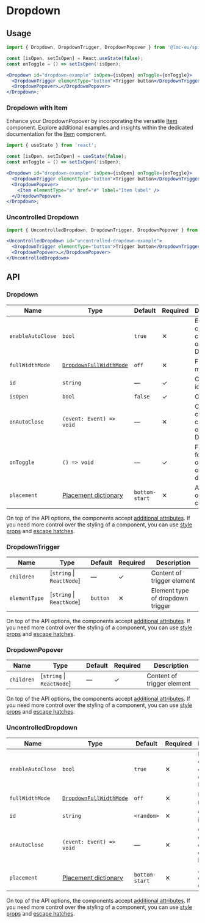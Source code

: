 # Dropdown

## Usage

```jsx
import { Dropdown, DropdownTrigger, DropdownPopover } from '@lmc-eu/spirit-web-react/components';
```

```jsx
const [isOpen, setIsOpen] = React.useState(false);
const onToggle = () => setIsOpen(!isOpen);

<Dropdown id="dropdown-example" isOpen={isOpen} onToggle={onToggle}>
  <DropdownTrigger elementType="button">Trigger button</DropdownTrigger>
  <DropdownPopover>…</DropdownPopover>
</Dropdown>;
```

### Dropdown with Item

Enhance your DropdownPopover by incorporating the versatile [Item][item] component.
Explore additional examples and insights within the dedicated documentation for the [Item][item] component.

```jsx
import { useState } from 'react';

const [isOpen, setIsOpen] = useState(false);
const onToggle = () => setIsOpen(!isOpen);

<Dropdown id="dropdown-example" isOpen={isOpen} onToggle={onToggle}>
  <DropdownTrigger elementType="button">Trigger button</DropdownTrigger>
  <DropdownPopover>
    <Item elementType="a" href="#" label="Item label" />
  </DropdownPopover>
</Dropdown>;
```

### Uncontrolled Dropdown

```jsx
import { UncontrolledDropdown, DropdownTrigger, DropdownPopover } from '@lmc-eu/spirit-web-react/components';
```

```jsx
<UncontrolledDropdown id="uncontrolled-dropdown-example">
  <DropdownTrigger elementType="button">Trigger button</DropdownTrigger>
  <DropdownPopover>…</DropdownPopover>
</UncontrolledDropdown>
```

## API

### Dropdown

| Name              | Type                                               | Default        | Required | Description                                    |
| ----------------- | -------------------------------------------------- | -------------- | -------- | ---------------------------------------------- |
| `enableAutoClose` | `bool`                                             | `true`         | ✕        | Enables close on click outside of Dropdown     |
| `fullWidthMode`   | [`DropdownFullWidthMode`][dropdown-fullwidth-mode] | `off`          | ✕        | Full-width mode                                |
| `id`              | `string`                                           | —              | ✓        | Component id                                   |
| `isOpen`          | `bool`                                             | `false`        | ✓        | Open state                                     |
| `onAutoClose`     | `(event: Event) => void`                           | —              | ✕        | Callback on close on click outside of Dropdown |
| `onToggle`        | `() => void`                                       | —              | ✓        | Function for toggle open state of dropdown     |
| `placement`       | [Placement dictionary][dictionary-placement]       | `bottom-start` | ✕        | Alignment of the component                     |

On top of the API options, the components accept [additional attributes][readme-additional-attributes].
If you need more control over the styling of a component, you can use [style props][readme-style-props]
and [escape hatches][readme-escape-hatches].

### DropdownTrigger

| Name          | Type                       | Default  | Required | Description                      |
| ------------- | -------------------------- | -------- | -------- | -------------------------------- |
| `children`    | \[`string` \| `ReactNode`] | —        | ✓        | Content of trigger element       |
| `elementType` | \[`string` \| `ReactNode`] | `button` | ✕        | Element type of dropdown trigger |

On top of the API options, the components accept [additional attributes][readme-additional-attributes].
If you need more control over the styling of a component, you can use [style props][readme-style-props]
and [escape hatches][readme-escape-hatches].

### DropdownPopover

| Name       | Type                       | Default | Required | Description                |
| ---------- | -------------------------- | ------- | -------- | -------------------------- |
| `children` | \[`string` \| `ReactNode`] | —       | ✓        | Content of trigger element |

On top of the API options, the components accept [additional attributes][readme-additional-attributes].
If you need more control over the styling of a component, you can use [style props][readme-style-props]
and [escape hatches][readme-escape-hatches].

### UncontrolledDropdown

| Name              | Type                                               | Default        | Required | Description                                    |
| ----------------- | -------------------------------------------------- | -------------- | -------- | ---------------------------------------------- |
| `enableAutoClose` | `bool`                                             | `true`         | ✕        | Enables close on click outside of Dropdown     |
| `fullWidthMode`   | [`DropdownFullWidthMode`][dropdown-fullwidth-mode] | `off`          | ✕        | Full-width mode                                |
| `id`              | `string`                                           | `<random>`     | ✕        | Component id                                   |
| `onAutoClose`     | `(event: Event) => void`                           | —              | ✕        | Callback on close on click outside of Dropdown |
| `placement`       | [Placement dictionary][dictionary-placement]       | `bottom-start` | ✕        | Alignment of the component                     |

On top of the API options, the components accept [additional attributes][readme-additional-attributes].
If you need more control over the styling of a component, you can use [style props][readme-style-props]
and [escape hatches][readme-escape-hatches].

[dictionary-placement]: https://github.com/lmc-eu/spirit-design-system/tree/main/docs/DICTIONARIES.md#placement
[dropdown-fullwidth-mode]: https://github.com/lmc-eu/spirit-design-system/blob/main/packages/web-react/src/types/dropdown.ts#L19
[item]: https://github.com/lmc-eu/spirit-design-system/blob/main/packages/web-react/src/components/Item/README.md
[readme-additional-attributes]: https://github.com/lmc-eu/spirit-design-system/blob/main/packages/web-react/README.md#additional-attributes
[readme-escape-hatches]: https://github.com/lmc-eu/spirit-design-system/blob/main/packages/web-react/README.md#escape-hatches
[readme-style-props]: https://github.com/lmc-eu/spirit-design-system/blob/main/packages/web-react/README.md#style-props
